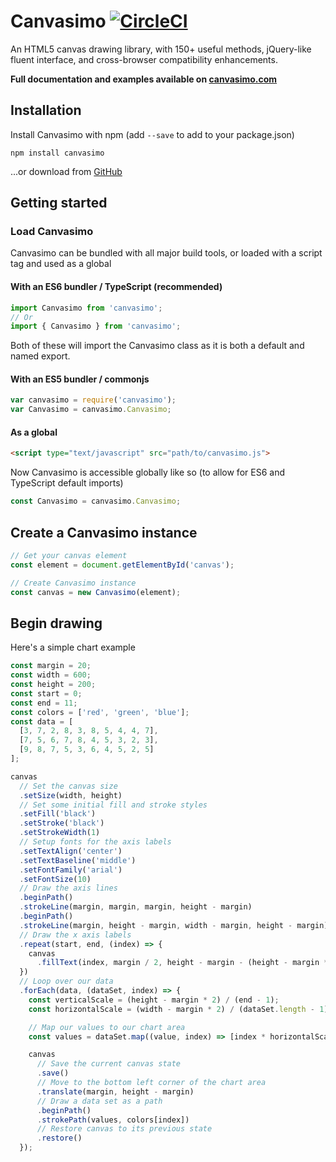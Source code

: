 # Canvasimo [![CircleCI](https://circleci.com/gh/JakeSidSmith/canvasimo/tree/master.svg?style=svg)](https://circleci.com/gh/JakeSidSmith/canvasimo/tree/master)

An HTML5 canvas drawing library, with 150+ useful methods, jQuery-like fluent interface, and cross-browser compatibility enhancements.

**Full documentation and examples available on [canvasimo.com](http://canvasimo.com)**

## Installation

Install Canvasimo with npm (add `--save` to add to your package.json)

```shell
npm install canvasimo
```

...or download from [GitHub](https://github.com/JakeSidSmith/canvasimo)

## Getting started

### Load Canvasimo

Canvasimo can be bundled with all major build tools, or loaded with a script tag and used as a global

#### With an ES6 bundler / TypeScript (recommended)

```typescript
import Canvasimo from 'canvasimo';
// Or
import { Canvasimo } from 'canvasimo';
```

Both of these will import the Canvasimo class as it is both a default and named export.

#### With an ES5 bundler / commonjs

```javascript
var canvasimo = require('canvasimo');
var Canvasimo = canvasimo.Canvasimo;
```

#### As a global

```html
<script type="text/javascript" src="path/to/canvasimo.js">
```

Now Canvasimo is accessible globally like so (to allow for ES6 and TypeScript default imports)

```typescript
const Canvasimo = canvasimo.Canvasimo;
```

## Create a Canvasimo instance

```typescript
// Get your canvas element
const element = document.getElementById('canvas');

// Create Canvasimo instance
const canvas = new Canvasimo(element);
```

## Begin drawing

Here's a simple chart example

```typescript
const margin = 20;
const width = 600;
const height = 200;
const start = 0;
const end = 11;
const colors = ['red', 'green', 'blue'];
const data = [
  [3, 7, 2, 8, 3, 8, 5, 4, 4, 7],
  [7, 5, 6, 7, 8, 4, 5, 3, 2, 3],
  [9, 8, 7, 5, 3, 6, 4, 5, 2, 5]
];

canvas
  // Set the canvas size
  .setSize(width, height)
  // Set some initial fill and stroke styles
  .setFill('black')
  .setStroke('black')
  .setStrokeWidth(1)
  // Setup fonts for the axis labels
  .setTextAlign('center')
  .setTextBaseline('middle')
  .setFontFamily('arial')
  .setFontSize(10)
  // Draw the axis lines
  .beginPath()
  .strokeLine(margin, margin, margin, height - margin)
  .beginPath()
  .strokeLine(margin, height - margin, width - margin, height - margin)
  // Draw the x axis labels
  .repeat(start, end, (index) => {
    canvas
      .fillText(index, margin / 2, height - margin - (height - margin * 2) / 10 * index)
  })
  // Loop over our data
  .forEach(data, (dataSet, index) => {
    const verticalScale = (height - margin * 2) / (end - 1);
    const horizontalScale = (width - margin * 2) / (dataSet.length - 1);

    // Map our values to our chart area
    const values = dataSet.map((value, index) => [index * horizontalScale, -value * verticalScale]);

    canvas
      // Save the current canvas state
      .save()
      // Move to the bottom left corner of the chart area
      .translate(margin, height - margin)
      // Draw a data set as a path
      .beginPath()
      .strokePath(values, colors[index])
      // Restore canvas to its previous state
      .restore()
  });
```
